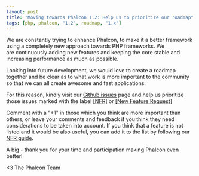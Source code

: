 ```yaml
---
layout: post
title: "Moving towards Phalcon 1.2: Help us to prioritize our roadmap"
tags: [php, phalcon, "1.2", roadmap, "1.x"]
---
```


We are constantly trying to enhance Phalcon, to make it a better framework using a completely new approach towards PHP frameworks. We are continuously adding new features and keeping the core stable and increasing performance as much as possible.

Looking into future development, we would love to create a roadmap together and be clear as to what work is more important to the community so that we can all create awesome and fast applications.

<!--more-->
For this reason, kindly visit our [Github issues](https://github.com/phalcon/cphalcon/issues?state=open) page and help us prioritize those issues marked with the label [[NFR]](https://github.com/phalcon/cphalcon/issues?labels=New+Feature+Request&page=1&state=open) or [[New Feature Request]](https://github.com/phalcon/cphalcon/issues?labels=New+Feature+Request&page=1&state=open)

Comment with a "+1" in those which you think are more important than others, or leave your comments and feedback if you think they need considerations to be taken into account. If you think that a feature is not listed and it would be also useful, you can add it to the list by following our [NFR guide](https://github.com/phalcon/cphalcon/wiki/New-Feature-Request---NFR).

A big - thank you for your time and participation making Phalcon even better!


<3 The Phalcon Team
